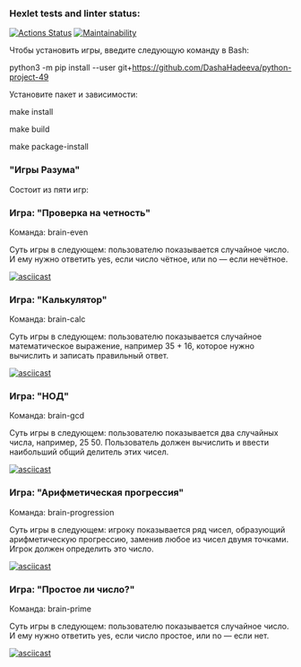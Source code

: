 ### Hexlet tests and linter status:
[![Actions Status](https://github.com/DashaHadeeva/python-project-49/workflows/hexlet-check/badge.svg)](https://github.com/DashaHadeeva/python-project-49/actions) [![Maintainability](https://api.codeclimate.com/v1/badges/e56d379337b9f608d521/maintainability)](https://codeclimate.com/github/DashaHadeeva/python-project-49/maintainability)

Чтобы установить игры, введите следующую команду в Bash:

python3 -m pip install --user git+https://github.com/DashaHadeeva/python-project-49

Установите пакет и зависимости: 

make install

make build

make package-install

### "Игры Разума"

Состоит из пяти игр:

### Игра: "Проверка на четность"

Команда: brain-even

Суть игры в следующем: пользователю показывается случайное число. И ему нужно ответить yes, если число чётное, или no — если нечётное.

[![asciicast](https://asciinema.org/a/vjv0xuuBMbN31lde97ZLvc56h.svg)](https://asciinema.org/a/vjv0xuuBMbN31lde97ZLvc56h)

### Игра: "Калькулятор"

Команда: brain-calc

Суть игры в следующем: пользователю показывается случайное математическое выражение, например 35 + 16, которое нужно вычислить и записать правильный ответ.

[![asciicast](https://asciinema.org/a/moHAscJlHdDKUbD9UWhsodCXj.svg)](https://asciinema.org/a/moHAscJlHdDKUbD9UWhsodCXj)

### Игра: "НОД"

Команда: brain-gcd

Суть игры в следующем: пользователю показывается два случайных числа, например, 25 50. Пользователь должен вычислить и ввести наибольший общий делитель этих чисел.

[![asciicast](https://asciinema.org/a/sDNTOwc8PMkcWyo6WpJLWDBJV.svg)](https://asciinema.org/a/sDNTOwc8PMkcWyo6WpJLWDBJV)

### Игра: "Арифметическая прогрессия"

Команда: brain-progression

Суть игры в следующем: игроку показывается ряд чисел, образующий арифметическую прогрессию, заменив любое из чисел двумя точками. Игрок должен определить это число.

[![asciicast](https://asciinema.org/a/WmhYtSrtClgllcDGGUMLxr2zt.svg)](https://asciinema.org/a/WmhYtSrtClgllcDGGUMLxr2zt)

### Игра: "Простое ли число?"

Команда: brain-prime

Суть игры в следующем: пользователю показывается случайное число. И ему нужно ответить yes, если число простое, или no — если нет.

[![asciicast](https://asciinema.org/a/Y0z26X7cn8QYNulGHiWqMMz9T.svg)](https://asciinema.org/a/Y0z26X7cn8QYNulGHiWqMMz9T)